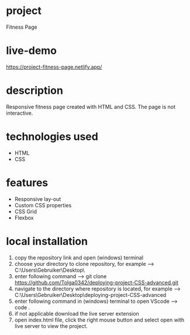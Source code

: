 # project

Fitness Page 

# live-demo
https://project-fitness-page.netlify.app/

# description
Responsive fitness page created with HTML and CSS. The page is not interactive. 

# technologies used
- HTML
- CSS

# features
- Responsive lay-out
- Custom CSS properties
- CSS Grid
- Flexbox

# local installation
1. copy the repository link and open (windows) terminal
2. choose your directory to clone repository, for example --> C:\Users\Gebruiker\Desktop\
3. enter following command --> git clone https://github.com/Tolga0342/deploying-project-CSS-advanced.git
4. navigate to the directory where repository is located, for example --> C:\Users\Gebruiker\Desktop\deploying-project-CSS-advanced
5. enter following command in (windows) terminal to open VScode --> code .
6. if not applicable download the live server extension
7. open index.html file, click the right mouse button and select open with live server to view the project. 


